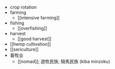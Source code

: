 - crop rotation
- farming
    - [[intensive farming]]
- fishing
    - [[overfishing]]
- harvest
    - [[good harvest]]
- [[hemp cultivation]]
- [[sericulture]]
- 畜牧业
    - [[nomad]]; 遊牧民族; 騎馬民族 (kiba minzoku)
